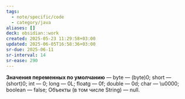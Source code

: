 ```yaml
---
tags:
  - note/specific/code
  - category/java
aliases: []
deck: obsidian::work
created: 2025-05-23 11:29:58+03:00
updated: 2025-06-05T16:58:36+03:00
sr-due: 2025-06-11
sr-interval: 14
sr-ease: 290
---
```


**Значения переменных по умолчанию**
—
byte — (byte)0;
short — (short)0;
int — 0;
long — 0L;
floatg — 0f;
double — 0d;
char — \u0000;
boolean — false;
Объекты (в том числе String) — null.
